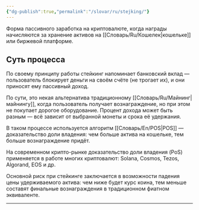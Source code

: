 ```yaml
---
{"dg-publish":true,"permalink":"/slovar/ru/stejking/"}
---
```



Форма пассивного заработка на криптовалюте, когда награды начисляются за хранение активов на [[Словарь/Ru/Кошелек\|кошельке]] или биржевой платформе.

## Суть процесса

По своему принципу работы стейкинг напоминает банковский вклад — пользователь блокирует деньги на своём счёте (не трогает их), и они приносят ему пассивный доход.

По сути, это некая альтернатива традиционному [[Словарь/Ru/Майнинг\|майнингу]], когда пользователь получает вознаграждение, но при этом не покупает дорогое оборудование. Процент дохода может быть разным — всё зависит от выбранной монеты и срока её удержания.

В таком процессе используется алгоритм [[Словарь/En/POS\|POS]] — доказательство доли владения: чем больше актива на кошельке, тем больше вознаграждение придёт.

На современном крипто-рынке доказательство доли владения (PoS) применяется в работе многих криптовалют: Solana, Cosmos, Tezos, Algorand, EOS и др.

Основной риск при стейкинге заключается в возможности падения цены удерживаемого актива: чем ниже будет курс коина, тем меньше составят финальные вознаграждения в традиционном фиатном эквиваленте.

---
